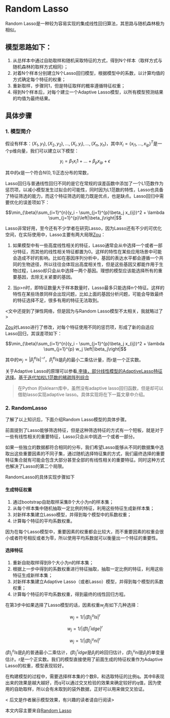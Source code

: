 # Random Lasso

Random Lasso是一种较为容易实现的集成线性回归算法，其思路与随机森林极为相似。

## 模型思路如下：

1. 从总样本中通过自助取样和随机采取特征的方式，得到N个样本（取样方式与随机森林的取样方式相同）；
2. 对着N个样本分别建立N个Lasso回归模型，根据模型中的系数，以计算均值的方式确定每个特征的权重；
3. 重新取样，步骤同1，但是特征取样的概率遵循特征权重；
4. 得到N个样本后，对每个建立一个Adaptive Lasso模型，以所有模型预测结果的均值为最终结果。


## 具体步骤

### 1. 模型简介

假设有样本：$(X_1,y_1),(X_2,y_2),...,(X_i,y_i),...,(X_n,y_n)$，其中$X_i = (x_{i1},...,x_{ip})^T$是一个p维向量，我们可以建立以下模型：

$$y_i = \beta_1 x_i1 + ... + \beta_p x_{ip} + \epsilon$$


其中的$\epsilon$是一个符合$N(0,1)$正态分布的常数，

Lasso回归与普通线性回归不同的是它在常规的误差函数中添加了一个L1范数作为惩罚项，以减小模型发生过拟合的可能性，同时因为L1范数的特性，Lasso也具备了特征筛选的能力，而这个特征筛选的能力既是优点，也是缺点。Lasso回归中需要优化的误差项如下：

$$\min_{\beta}\sum_{i=1}^{n}(y_i - \sum_{j=1}^{p}\beta_j x_{ij})^2 + \lambda \sum_{j=1}^{p}\left|\beta_j\right|$$

Lasso非常好用，至今还有不少学者在研究Lasso，因为Lasso还有不少的可优化空间，在实际使用中，Lasso主要有两大局限[Zou](https://mathscinet.ams.org/mathscinet-getitem?mr=2137327)：

1. 如果模型中有一些高度线性相关的特征，Lasso通常会从中选择一个或者一部分特征，而其他的线性相关特征都置为0。这样的特性在某些应用场景中可能会造成不好的影响。比如在基因序列分析中，基因的表达水平都会遵循一个共同的生物途径，所以往往会体现出高度相关性，但是这些基因又都能作用于生物过程，Lasso却只会从中选择一两个基因。理想的模型应该能选择所有的重要基因，去除无关紧要的基因。

2. 当p>n时，即特征数量大于样本数量时，Lasso最多只能选择n个特征。这样的特性在某些场景同样会出现问题，比如上面的基因分析问题，可能会导致最终的特征选择不足，很多有用的特征无法取到。


<文中还提到了弹性网络，但是因为与Random Lasso模型不太相关，我就略过了>


[Zou](https://mathscinet.ams.org/mathscinet-getitem?mr=2279469)对Lasso进行了修改，对每个特征使用不同的惩罚项，形成了新的自适应Lasso回归，其误差项如下：

$$\min_{\beta}\sum_{i=1}^{n}(y_i - \sum_{j=1}^{p}\beta_j x_{ij})^2 + \lambda \sum_{j=1}^{p} w_j \left|\beta_j\right|$$

其中的$w_j = \left| \hat{\beta}_j^ols \right|^{-r}$，$\hat{\beta}_j^ols$是$\beta_j$的最小二乘估计量，而r是一个正实数。

关于Adaptive Lasso的原理可以参看,[李锋，部分线性模型的AdaptiveLasso特征选择](http://www.oalib.com/paper/4762685#.Wslud_luYdU)。[基于迭代加权L1范数的稀疏阵列综合](https://wenku.baidu.com/view/436f16e8dd36a32d7275819f.html)


> 在Python 的sklearn库中，虽然没有adaptive lasso回归函数，但是却可以借助lasso实现adaptive lasso。具体实现将在下一篇文章中介绍。


### 2. RandomLasso

了解了以上知识后，下面介绍Random Lasso模型的具体步骤。

前面提到了Lasso能够筛选特征，但是这种筛选特征的方式有一个短板，就是对于一些有线性相关的重要特征，Lasso只会从中挑选一个或者一部分。

如果一些独立的数据都符合相同的分布，我们希望Lasso能够从不同的数据集中选取出这些重要因素的不同子集，通过随机选择特征集的方式，我们最终选择的重要特征集合就有可能会包含大部分甚至全部的有线性相关的重要特征。同时这种方式也解决了Lasso的第二个局限。

RandomLasso的具体实现步骤如下

#### 生成特征权重
1. 通过bootstrap自助取样采集B个大小为n的样本集；
2. 从每个样本集中随机抽取一定比例的特征，利用这些特征生成新样本集；
3. 对新样本集建立Lasso模型，并得到每个模型中的系数权重；
4. 计算每个特征的平均系数权重。

因为在每个Lasso模型中，重要因素的权重都会比较大，而不重要因素的权重会很小或者符号相反或者为零，所以使用平均系数就可以衡量出一个特征的重要性。

#### 选择特征
1. 重新自助取样得到B个大小为n的样本集；
2. 根据上一步中得到的系数权重进行特征抽取，抽取一定比例的特征，利用这些特征生成新样本集；
3. 对新样本集建立Adaptive Lasso（或者Lasso）模型，并得到每个模型的系数权重；
4. 计算每个特征的平均系数权重，得到最终的线性回归方程。

在第3步中如果选择了Lasso模型的话，因素权重$w_j$有如下几种选择：

$$w_j = 1/\left|\hat(\beta)_j^ols\right|^r$$

$$w_j = 1/\left|\hat(\beta)_j^ridge\right|^r$$

$$w_j = 1/\left|\hat(\beta)_j^uni\right|^r$$

$\hat(\beta)_j^ols$是$\beta_j$的普通最小二乘估计，$\hat(\beta)_j^ridge$是$\beta_j$的岭回归估计，$\hat(\beta)_j^uni$是$\beta_j$的单变量估计。r是一个正实数。我们的模型直接使用了前面生成的特征权重作为Adaptive Lasso的权重，模型表现较好。

在构建模型的过程中，需要选择样本集的个数B，和选取特征的比例q。其中B表现出来的效果是越大越好，而q可以通过交叉检验的效果来确定较好的q值，因为使用的自助取样，所以会有未取到的袋外数据，正好可以用来做交叉验证。

< 后文是作者展示模型效果，有兴趣的读者请自行阅读>


本文内容主要来自[Random Lasso](https://arxiv.org/pdf/1104.3398.pdf)